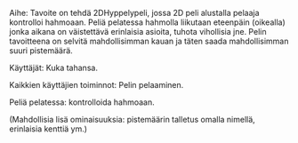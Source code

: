 ﻿Aihe: Tavoite on tehdä 2DHyppelypeli, jossa 2D peli alustalla pelaaja kontrolloi hahmoaan. Peliä pelatessa hahmolla liikutaan eteenpäin (oikealla) jonka aikana on väistettävä erinlaisia asioita, tuhota vihollisia jne. Pelin tavoitteena on selvitä mahdollisimman kauan ja täten saada mahdollisimman suuri pistemäärä.

Käyttäjät: Kuka tahansa.

Kaikkien käyttäjien toiminnot: Pelin pelaaminen. 

Peliä pelatessa: kontrolloida hahmoaan.	

(Mahdollisia lisä ominaisuuksia:
pistemäärin talletus omalla nimellä, erinlaisia kenttiä ym.)



